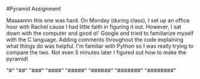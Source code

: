 #Pyramid Assignment

Maaaannn this one was hard. On Monday (during class), I set up an office hour with Rachel cause I had little faith in figuring it out. However, I sat down with the computer and good ol' Google and tried to familiarize myself with the C  language. Adding comments throughout the code explaining what things do was helpful. I'm familiar with Python so I was really trying to compare the two. Not even 5 minutes later I figured out how to make the pyramid!

"#"
"##"
"###"
"####"
"#####"
"######"
"#######"
"########"
